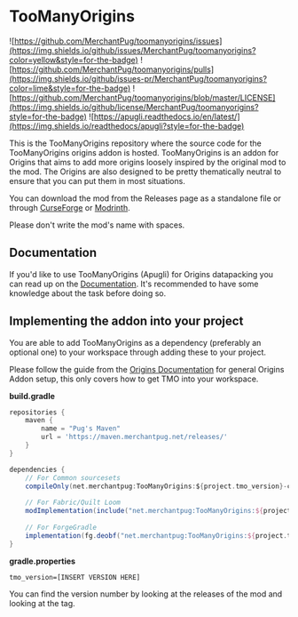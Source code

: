# TooManyOrigins
![https://github.com/MerchantPug/toomanyorigins/issues](https://img.shields.io/github/issues/MerchantPug/toomanyorigins?color=yellow&style=for-the-badge) ![https://github.com/MerchantPug/toomanyorigins/pulls](https://img.shields.io/github/issues-pr/MerchantPug/toomanyorigins?color=lime&style=for-the-badge) ![https://github.com/MerchantPug/toomanyorigins/blob/master/LICENSE](https://img.shields.io/github/license/MerchantPug/toomanyorigins?style=for-the-badge) ![https://apugli.readthedocs.io/en/latest/](https://img.shields.io/readthedocs/apugli?style=for-the-badge)

This is the TooManyOrigins repository where the source code for the TooManyOrigins origins addon is hosted. TooManyOrigins is an addon for Origins that aims to add more origins loosely inspired by the original mod to the mod.
The Origins are also designed to be pretty thematically neutral to ensure that you can put them in most situations.

You can download the mod from the Releases page as a standalone file or through [CurseForge](https://www.curseforge.com/minecraft/mc-mods/toomanyorigins) or [Modrinth](https://modrinth.com/mod/toomanyorigins).

Please don't write the mod's name with spaces.

## Documentation
If you'd like to use TooManyOrigins (Apugli) for Origins datapacking you can read up on the [Documentation](https://apugli.readthedocs.io/en/latest/).
It's recommended to have some knowledge about the task before doing so.

## Implementing the addon into your project

You are able to add TooManyOrigins as a dependency (preferably an optional one) to your workspace through adding these to your project.

Please follow the guide from the [Origins Documentation](https://origins.readthedocs.io/en/latest/guides/addon/workspace_setup/) for general Origins Addon setup, this only covers how to get TMO into your workspace.

**build.gradle**
```groovy
repositories {
    maven {
        name = "Pug's Maven"
        url = 'https://maven.merchantpug.net/releases/'
    }
}

dependencies {
    // For Common sourcesets
    compileOnly(net.merchantpug:TooManyOrigins:${project.tmo_version}-common")
    
    // For Fabric/Quilt Loom
    modImplementation(include("net.merchantpug:TooManyOrigins:${project.tmo_version}-fabric"))
    
    // For ForgeGradle
    implementation(fg.deobf("net.merchantpug:TooManyOrigins:${project.tmo_version}-forge"))
}
```

**gradle.properties**
```properties
tmo_version=[INSERT VERSION HERE]
```
You can find the version number by looking at the releases of the mod and looking at the tag.
